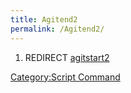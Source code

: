 ```yaml
---
title: Agitend2
permalink: /Agitend2/
---
```


1.  REDIRECT [agitstart2](/agitstart2 "wikilink")

[Category:Script Command](/Category:Script_Command "wikilink")